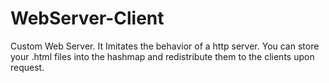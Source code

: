 WebServer-Client
================

Custom Web Server. It Imitates the behavior of a http server. You can store your .html files into the hashmap
and redistribute them to the clients upon request. 

